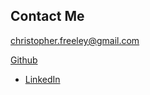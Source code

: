##  Contact Me

[christopher.freeley@gmail.com](mailto://christopher.freeley+me@gmail.com)
  
[Github](https://github.com/cfreeley/)
- [LinkedIn](https://www.linkedin.com/in/chrisfreeley)

<!-- <iframe src="https://ghbtns.com/github-btn.html?user=cfreeley&type=follow&count=true&size=large" frameborder="0" scrolling="0" width="300px" height="60px"></iframe> -->
